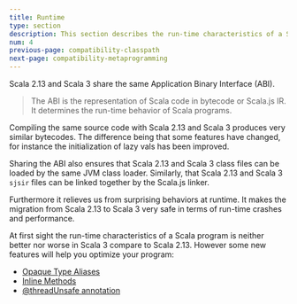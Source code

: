```yaml
---
title: Runtime
type: section
description: This section describes the run-time characteristics of a Scala 3 program.
num: 4
previous-page: compatibility-classpath
next-page: compatibility-metaprogramming
---
```


Scala 2.13 and Scala 3 share the same Application Binary Interface (ABI).

> The ABI is the representation of Scala code in bytecode or Scala.js IR.
> It determines the run-time behavior of Scala programs.

Compiling the same source code with Scala 2.13 and Scala 3 produces very similar bytecodes.
The difference being that some features have changed, for instance the initialization of lazy vals has been improved. 

Sharing the ABI also ensures that Scala 2.13 and Scala 3 class files can be loaded by the same JVM class loader.
Similarly, that Scala 2.13 and Scala 3 `sjsir` files can be linked together by the Scala.js linker.

Furthermore it relieves us from surprising behaviors at runtime.
It makes the migration from Scala 2.13 to Scala 3 very safe in terms of run-time crashes and performance.

At first sight the run-time characteristics of a Scala program is neither better nor worse in Scala 3 compare to Scala 2.13.
However some new features will help you optimize your program:
- [Opaque Type Aliases](http://dotty.epfl.ch/docs/reference/other-new-features/opaques.html)
- [Inline Methods](http://dotty.epfl.ch/docs/reference/metaprogramming/inline.html)
- [@threadUnsafe annotation](http://dotty.epfl.ch/docs/reference/other-new-features/threadUnsafe-annotation.html)
